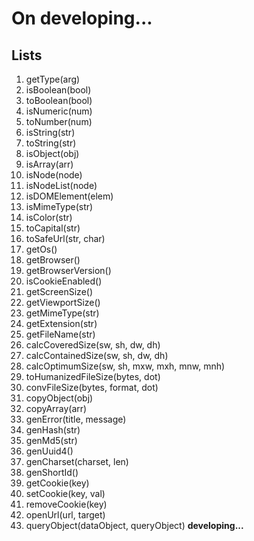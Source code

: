 # On developing...

## Lists
1. getType(arg)
1. isBoolean(bool)
1. toBoolean(bool)
1. isNumeric(num)
1. toNumber(num)
1. isString(str)
1. toString(str)
1. isObject(obj)
1. isArray(arr)
1. isNode(node)
1. isNodeList(node)
1. isDOMElement(elem)
1. isMimeType(str)
1. isColor(str)
1. toCapital(str)
1. toSafeUrl(str, char)
1. getOs()
1. getBrowser()
1. getBrowserVersion()
1. isCookieEnabled()
1. getScreenSize()
1. getViewportSize()
1. getMimeType(str)
1. getExtension(str)
1. getFileName(str)
1. calcCoveredSize(sw, sh, dw, dh)
1. calcContainedSize(sw, sh, dw, dh)
1. calcOptimumSize(sw, sh, mxw, mxh, mnw, mnh)
1. toHumanizedFileSize(bytes, dot)
1. convFileSize(bytes, format, dot)
1. copyObject(obj)
1. copyArray(arr)
1. genError(title, message)
1. genHash(str)
1. genMd5(str)
1. genUuid4()
1. genCharset(charset, len)
1. genShortId()
1. getCookie(key)
1. setCookie(key, val)
1. removeCookie(key)
1. openUrl(url, target)
1. queryObject(dataObject, queryObject) **developing...**
